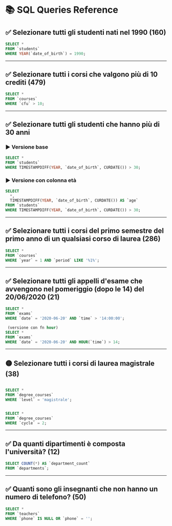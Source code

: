 # 📚 SQL Queries Reference

## ✅ Selezionare tutti gli studenti nati nel 1990 (160)
```sql
SELECT *
FROM `students`
WHERE YEAR(`date_of_birth`) = 1990;
```

---

## ✅ Selezionare tutti i corsi che valgono più di 10 crediti (479)
```sql
SELECT *
FROM `courses`
WHERE `cfu` > 10;
```

---

## ✅ Selezionare tutti gli studenti che hanno più di 30 anni

### ▶️ Versione base
```sql
SELECT *
FROM `students`
WHERE TIMESTAMPDIFF(YEAR, `date_of_birth`, CURDATE()) > 30;
```

### ▶️ Versione con colonna età
```sql
SELECT 
  *,
  TIMESTAMPDIFF(YEAR, `date_of_birth`, CURDATE()) AS `age`
FROM `students`
WHERE TIMESTAMPDIFF(YEAR, `date_of_birth`, CURDATE()) > 30;
```

---

## ✅ Selezionare tutti i corsi del primo semestre del primo anno di un qualsiasi corso di laurea (286)
```sql
SELECT *
FROM `courses`
WHERE `year` = 1 AND `period` LIKE '%1%';
```

---

## ✅ Selezionare tutti gli appelli d'esame che avvengono nel pomeriggio (dopo le 14) del 20/06/2020 (21)
```sql
SELECT *
FROM `exams`
WHERE `date` = '2020-06-20' AND `time` > '14:00:00';

 (versione con fn hour)
SELECT *
FROM `exams`
WHERE `date` = '2020-06-20' AND HOUR(`time`) > 14;

```

---

## 🟡 Selezionare tutti i corsi di laurea magistrale (38)
```sql

SELECT *
FROM `degree_courses`
WHERE `level` = 'magistrale';


SELECT *
FROM `degree_courses`
WHERE `cycle` = 2;
```

---

## ✅ Da quanti dipartimenti è composta l'università? (12)
```sql
SELECT COUNT(*) AS `department_count`
FROM `departments`;
```

---

## ✅ Quanti sono gli insegnanti che non hanno un numero di telefono? (50)
```sql
SELECT *
FROM `teachers`
WHERE `phone` IS NULL OR `phone` = '';
```

